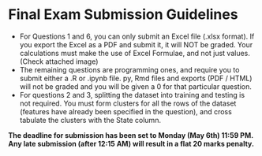 # Final Exam Submission Guidelines

* For Questions 1 and 6, you can only submit an Excel file (.xlsx format). If you export the Excel as a PDF and submit it, it will NOT be graded. Your calculations must make the use of Excel Formulae, and not just values. (Check attached image)
* The remaining questions are programming ones, and require you to submit either a .R or .ipynb file. py, Rmd files and exports (PDF / HTML) will not be graded and you will be given a 0 for that particular question.
* For questions 2 and 3, splitting the dataset into training and testing is not required. You must form clusters for all the rows of the dataset (features have already been specified in the question), and cross tabulate the clusters with the State column.

**The deadline for submission has been set to Monday (May 6th) 11:59 PM. Any late submission (after 12:15 AM) will result in a flat 20 marks penalty.**
